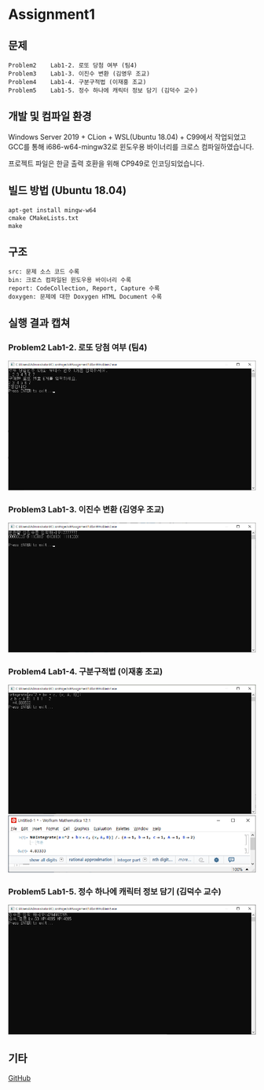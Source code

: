 # Assignment1

## 문제
```
Problem2	Lab1-2. 로또 당첨 여부 (팀4)
Problem3	Lab1-3. 이진수 변환 (김영우 조교)
Problem4	Lab1-4. 구분구적법 (이재홍 조교)
Problem5	Lab1-5. 정수 하나에 캐릭터 정보 담기 (김덕수 교수)
```

## 개발 및 컴파일 환경
Windows Server 2019 + CLion + WSL(Ubuntu 18.04) + C99에서 작업되었고 GCC를 통해 i686-w64-mingw32로 윈도우용 바이너리를 크로스 컴파일하였습니다.

프로젝트 파일은 한글 출력 호환을 위해 CP949로 인코딩되었습니다.

## 빌드 방법 (Ubuntu 18.04)
```
apt-get install mingw-w64
cmake CMakeLists.txt
make
```

## 구조
```
src: 문제 소스 코드 수록
bin: 크로스 컴파일된 윈도우용 바이너리 수록
report: CodeCollection, Report, Capture 수록
doxygen: 문제에 대한 Doxygen HTML Document 수록
```

## 실행 결과 캡쳐
### Problem2	Lab1-2. 로또 당첨 여부 (팀4)
![Problem2](./report/capture/Problem2.png)
### Problem3	Lab1-3. 이진수 변환 (김영우 조교)
![Problem3](./report/capture/Problem3.png)
### Problem4	Lab1-4. 구분구적법 (이재홍 조교)
![Problem4](./report/capture/Problem4.png)
![Problem4-Mathematica](./report/capture/Problem4-Mathematica.png)
### Problem5	Lab1-5. 정수 하나에 캐릭터 정보 담기 (김덕수 교수)
![Problem5](./report/capture/Problem5.png)

## 기타
[GitHub](https://github.com/refracta/koreatech-assignment/tree/master/CPrograming2)
